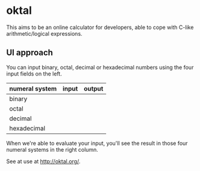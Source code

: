 # oktal
This aims to be an online calculator for developers, able to cope with C-like arithmetic/logical expressions. 
## UI approach
You can input binary, octal, decimal or hexadecimal numbers using the four input fields on the left.

numeral system | input | output
--- | --- |---
binary | | |
octal | | |
decimal | | |
hexadecimal | | |

When we're able to evaluate your input, you'll see the result in those four numeral systems in the right column.

See at use at http://oktal.org/.
